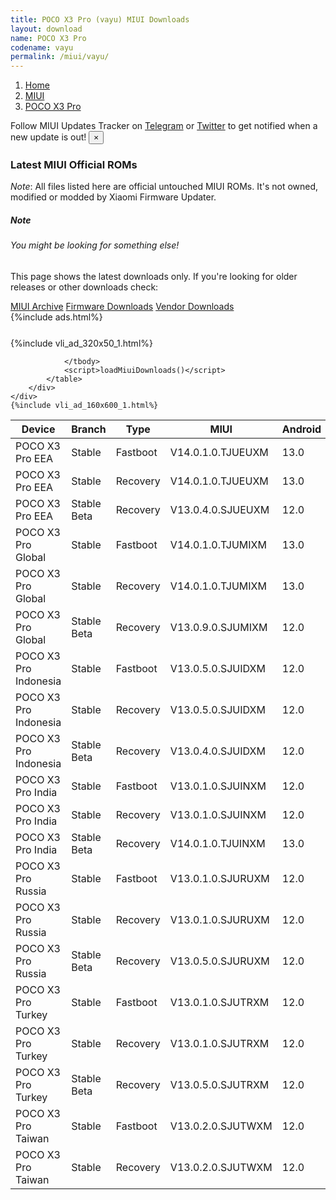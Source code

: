 ```yaml
---
title: POCO X3 Pro (vayu) MIUI Downloads
layout: download
name: POCO X3 Pro
codename: vayu
permalink: /miui/vayu/
---
```

<nav aria-label="breadcrumb">
    <ol class="breadcrumb">
        <li class="breadcrumb-item"><a href="/">Home</a></li>
        <li class="breadcrumb-item"><a href="/miui/">MIUI</a></li>
        <li class="breadcrumb-item active" aria-current="page"><a href="/miui/vayu/">POCO X3 Pro</a></li>
    </ol>
</nav>
<div class="alert alert-primary alert-dismissible fade show" role="alert">
    Follow MIUI Updates Tracker on <a href="https://t.me/MIUIUpdatesTracker" class="alert-link">Telegram</a>
     or <a href="https://twitter.com/MiFwUpdater" class="alert-link">Twitter</a> to get notified when a new update is out!
    <button type="button" class="close" data-dismiss="alert" aria-label="Close">
        <span aria-hidden="true">&times;</span>
    </button>
</div>

### Latest MIUI Official ROMs
*Note*: All files listed here are official untouched MIUI ROMs. It's not owned, modified or modded by Xiaomi Firmware Updater.
<div class="card">
  <div class="card-body">
    <h5 class="card-title">Note</h5>
    <h6 class="card-subtitle mb-2 text-muted">You might be looking for something else!</h6>
    <p class="card-text">This page shows the latest downloads only.
     If you're looking for older releases or other downloads check:</p>
    <a href="/archive/miui/vayu/" class="card-link">MIUI Archive</a>
    <a href="/firmware/vayu/" class="card-link">Firmware Downloads</a>
    <a href="/vendor/vayu/" class="card-link">Vendor Downloads</a>
  </div>
</div>
{%include ads.html%}
<div class="row justify-content-center">
    <div class="col-10">
        <div class="table-responsive-md" style="margin-top: 25px;">
            {%include vli_ad_320x50_1.html%}
            <table id="miui" class="display dt-responsive nowrap compact table table-striped table-hover table-sm">
                <thead class="thead-dark">
                    <tr>
                        <th data-ref="device">Device</th>
                        <th data-ref="branch">Branch</th>
                        <th data-ref="type">Type</th>
                        <th data-ref="miui">MIUI</th>
                        <th data-ref="android">Android</th>
                        <th data-ref="size">Size</th>
                        <th data-ref="size">Date</th>
                        <th data-ref="link">Link</th>
                    </tr>
                </thead>
                <tbody>
                <tr><td>POCO X3 Pro EEA</td><td>Stable</td><td>Fastboot</td><td>V14.0.1.0.TJUEUXM</td><td>13.0</td><td>5.5 GB</td><td>2023-02-07</td><td><a href="/miui/vayu/stable/V14.0.1.0.TJUEUXM/">Download</a></td></tr>
<tr><td>POCO X3 Pro EEA</td><td>Stable</td><td>Recovery</td><td>V14.0.1.0.TJUEUXM</td><td>13.0</td><td>3.9 GB</td><td>2023-02-16</td><td><a href="/miui/vayu/stable/V14.0.1.0.TJUEUXM/">Download</a></td></tr>
<tr><td>POCO X3 Pro EEA</td><td>Stable Beta</td><td>Recovery</td><td>V13.0.4.0.SJUEUXM</td><td>12.0</td><td>3.3 GB</td><td>2022-11-06</td><td><a href="/miui/vayu/stable beta/V13.0.4.0.SJUEUXM/">Download</a></td></tr>
<tr><td>POCO X3 Pro Global</td><td>Stable</td><td>Fastboot</td><td>V14.0.1.0.TJUMIXM</td><td>13.0</td><td>5.5 GB</td><td>2023-01-10</td><td><a href="/miui/vayu/stable/V14.0.1.0.TJUMIXM/">Download</a></td></tr>
<tr><td>POCO X3 Pro Global</td><td>Stable</td><td>Recovery</td><td>V14.0.1.0.TJUMIXM</td><td>13.0</td><td>3.9 GB</td><td>2023-01-30</td><td><a href="/miui/vayu/stable/V14.0.1.0.TJUMIXM/">Download</a></td></tr>
<tr><td>POCO X3 Pro Global</td><td>Stable Beta</td><td>Recovery</td><td>V13.0.9.0.SJUMIXM</td><td>12.0</td><td>3.4 GB</td><td>2023-01-10</td><td><a href="/miui/vayu/stable beta/V13.0.9.0.SJUMIXM/">Download</a></td></tr>
<tr><td>POCO X3 Pro Indonesia</td><td>Stable</td><td>Fastboot</td><td>V13.0.5.0.SJUIDXM</td><td>12.0</td><td>4.5 GB</td><td>2023-01-29</td><td><a href="/miui/vayu/stable/V13.0.5.0.SJUIDXM/">Download</a></td></tr>
<tr><td>POCO X3 Pro Indonesia</td><td>Stable</td><td>Recovery</td><td>V13.0.5.0.SJUIDXM</td><td>12.0</td><td>3.3 GB</td><td>2023-02-03</td><td><a href="/miui/vayu/stable/V13.0.5.0.SJUIDXM/">Download</a></td></tr>
<tr><td>POCO X3 Pro Indonesia</td><td>Stable Beta</td><td>Recovery</td><td>V13.0.4.0.SJUIDXM</td><td>12.0</td><td>3.3 GB</td><td>2022-11-08</td><td><a href="/miui/vayu/stable beta/V13.0.4.0.SJUIDXM/">Download</a></td></tr>
<tr><td>POCO X3 Pro India</td><td>Stable</td><td>Fastboot</td><td>V13.0.1.0.SJUINXM</td><td>12.0</td><td>3.8 GB</td><td>2022-03-11</td><td><a href="/miui/vayu/stable/V13.0.1.0.SJUINXM/">Download</a></td></tr>
<tr><td>POCO X3 Pro India</td><td>Stable</td><td>Recovery</td><td>V13.0.1.0.SJUINXM</td><td>12.0</td><td>3.3 GB</td><td>2022-03-15</td><td><a href="/miui/vayu/stable/V13.0.1.0.SJUINXM/">Download</a></td></tr>
<tr><td>POCO X3 Pro India</td><td>Stable Beta</td><td>Recovery</td><td>V14.0.1.0.TJUINXM</td><td>13.0</td><td>3.8 GB</td><td>2023-02-22</td><td><a href="/miui/vayu/stable beta/V14.0.1.0.TJUINXM/">Download</a></td></tr>
<tr><td>POCO X3 Pro Russia</td><td>Stable</td><td>Fastboot</td><td>V13.0.1.0.SJURUXM</td><td>12.0</td><td>5.2 GB</td><td>2022-03-16</td><td><a href="/miui/vayu/stable/V13.0.1.0.SJURUXM/">Download</a></td></tr>
<tr><td>POCO X3 Pro Russia</td><td>Stable</td><td>Recovery</td><td>V13.0.1.0.SJURUXM</td><td>12.0</td><td>3.3 GB</td><td>2022-03-21</td><td><a href="/miui/vayu/stable/V13.0.1.0.SJURUXM/">Download</a></td></tr>
<tr><td>POCO X3 Pro Russia</td><td>Stable Beta</td><td>Recovery</td><td>V13.0.5.0.SJURUXM</td><td>12.0</td><td>3.3 GB</td><td>2023-02-13</td><td><a href="/miui/vayu/stable beta/V13.0.5.0.SJURUXM/">Download</a></td></tr>
<tr><td>POCO X3 Pro Turkey</td><td>Stable</td><td>Fastboot</td><td>V13.0.1.0.SJUTRXM</td><td>12.0</td><td>4.8 GB</td><td>2022-03-15</td><td><a href="/miui/vayu/stable/V13.0.1.0.SJUTRXM/">Download</a></td></tr>
<tr><td>POCO X3 Pro Turkey</td><td>Stable</td><td>Recovery</td><td>V13.0.1.0.SJUTRXM</td><td>12.0</td><td>3.3 GB</td><td>2022-03-22</td><td><a href="/miui/vayu/stable/V13.0.1.0.SJUTRXM/">Download</a></td></tr>
<tr><td>POCO X3 Pro Turkey</td><td>Stable Beta</td><td>Recovery</td><td>V13.0.5.0.SJUTRXM</td><td>12.0</td><td>3.3 GB</td><td>2023-02-13</td><td><a href="/miui/vayu/stable beta/V13.0.5.0.SJUTRXM/">Download</a></td></tr>
<tr><td>POCO X3 Pro Taiwan</td><td>Stable</td><td>Fastboot</td><td>V13.0.2.0.SJUTWXM</td><td>12.0</td><td>4.3 GB</td><td>2022-06-21</td><td><a href="/miui/vayu/stable/V13.0.2.0.SJUTWXM/">Download</a></td></tr>
<tr><td>POCO X3 Pro Taiwan</td><td>Stable</td><td>Recovery</td><td>V13.0.2.0.SJUTWXM</td><td>12.0</td><td>3.2 GB</td><td>2022-06-28</td><td><a href="/miui/vayu/stable/V13.0.2.0.SJUTWXM/">Download</a></td></tr>

                </tbody>
                <script>loadMiuiDownloads()</script>
            </table>
        </div>
    </div>
    {%include vli_ad_160x600_1.html%}
</div>

